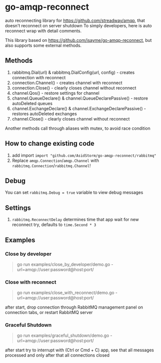 # go-amqp-reconnect

auto reconnecting library for https://github.com/streadway/amqp, that doesn't reconnect on server shutdown
To simply developers, here is auto reconnect wrap with detail comments.

This library based on https://github.com/isayme/go-amqp-reconnect, but also supports some external methods.

## Methods

1. rabbitmq.Dial(url) & rabbitmq.DialConfig(url, config) - creates connection with reconnect
2. connection.Channel() - creates channel with reconnect
3. connection.Close() - clearly closes channel without reconnect
4. channel.Qos() - restore settings for channel
5. channel.QueueDeclare() & channel.QueueDeclarePassive() - restore autoDeleted queues
6. channel.ExchangeDeclare() & channel.ExchangeDeclarePassive() - restores autoDeleted exchanges
7. channel.Close() - clearly closes channel without reconnect

Another methods call through aliases with mutex, to avoid race condition

## How to change existing code
1. add import `import "github.com/AsidStorm/go-amqp-reconnect/rabbitmq"`
2. Replace `amqp.Connection`/`amqp.Channel` with `rabbitmq.Connection`/`rabbitmq.Channel`!

## Debug

You can set `rabbitmq.Debug = true` variable to view debug messages

## Settings

1. `rabbitmq.ReconnectDelay` determines time that app wait for new reconnect try, defaults to `time.Second * 3`

## Examples

### Close by developer
> go run examples/close_by_developer/demo.go -url=amqp://user:password@host:port/

### Close with reconnect
> go run examples/close_with_reconnect/demo.go -url=amqp://user:password@host:port/

after start, drop connection through RabbitMQ management panel on connection tabs, or restart RabbitMQ server

### Graceful Shutdown
> go run examples/graceful_shutdown/demo.go -url=amqp://user:password@host:port/

after start try to interrupt with (Ctrl or Cmd + C) app, see that all messages processed and only after that all connections closed